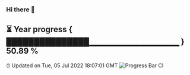 ### Hi there 👋
⏳ Year progress { ███████████████▁▁▁▁▁▁▁▁▁▁▁▁▁▁▁ } 50.89 %
---
⏰ Updated on Tue, 05 Jul 2022 18:07:01 GMT
![Progress Bar CI](https://github.com/Moyi321/Moyi321/workflows/Progress%20Bar%20CI/badge.svg)
